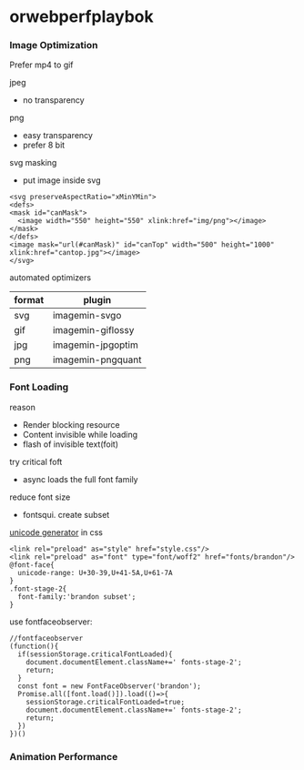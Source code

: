 # orwebperfplaybok
### Image Optimization
Prefer mp4 to gif

jpeg
- no transparency

png
- easy transparency
- prefer 8 bit

svg masking
- put image inside svg
```
<svg preserveAspectRatio="xMinYMin">
<defs>
<mask id="canMask">
  <image width="550" height="550" xlink:href="img/png"></image>
</mask>
</defs>
<image mask="url(#canMask)" id="canTop" width="500" height="1000" xlink:href="cantop.jpg"></image>
</svg>
```

automated optimizers  

format | plugin
 --- | --- 
svg | imagemin-svgo
gif | imagemin-giflossy
jpg | imagemin-jpgoptim
png | imagemin-pngquant

### Font Loading
reason
- Render blocking resource
- Content invisible while loading
- flash of invisible text(foit)

try critical foft
- async loads the full font family

reduce font size
- fontsqui.  create subset

[unicode generator](https://codepen.io/elifitch/pen/Ljqway)
in css
```
<link rel="preload" as="style" href="style.css"/>
<link rel="preload" as="font" type="font/woff2" href="fonts/brandon"/>
@font-face{
  unicode-range: U+30-39,U+41-5A,U+61-7A
}
.font-stage-2{
  font-family:'brandon subset';
}
```
use fontfaceobserver:
```
//fontfaceobserver
(function(){
  if(sessionStorage.criticalFontLoaded){
    document.documentElement.className+=' fonts-stage-2';
    return;
  }
  const font = new FontFaceObserver('brandon');
  Promise.all([font.load()]).load(()=>{
    sessionStorage.criticalFontLoaded=true;
    document.documentElement.className+=' fonts-stage-2';
    return;
  })
})()
```

### Animation Performance
